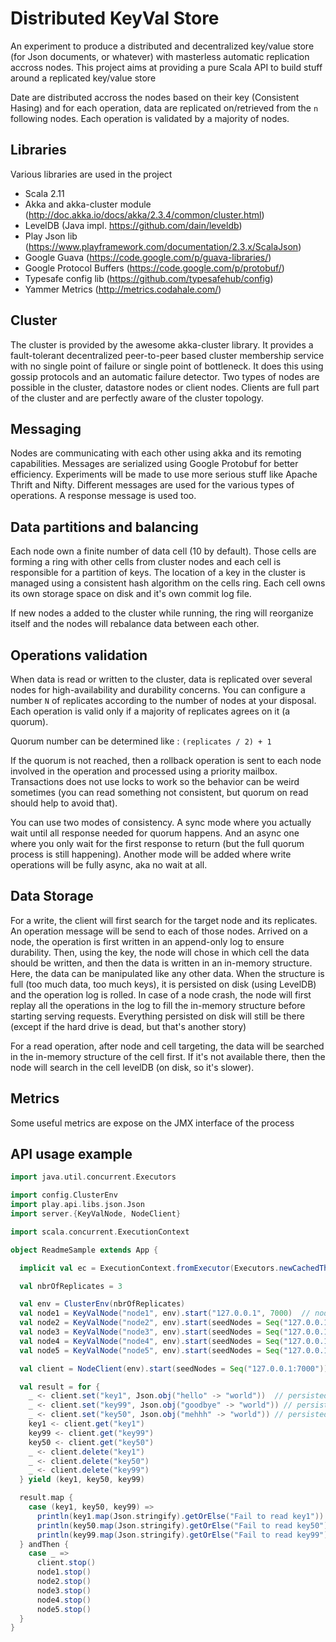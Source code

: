 Distributed KeyVal Store
===============================

An experiment to produce a distributed and decentralized key/value store (for Json documents, or whatever) 
with masterless automatic replication accross nodes. This project aims at providing a pure Scala API
to build stuff around a replicated key/value store

Date are distributed accross the nodes based on their key (Consistent Hasing) 
and for each operation, data are replicated on/retrieved from the `n` following nodes.
Each operation is validated by a majority of nodes.

Libraries
-----

Various libraries are used in the project

* Scala 2.11
* Akka and akka-cluster module (http://doc.akka.io/docs/akka/2.3.4/common/cluster.html)
* LevelDB (Java impl. https://github.com/dain/leveldb)
* Play Json lib (https://www.playframework.com/documentation/2.3.x/ScalaJson)
* Google Guava (https://code.google.com/p/guava-libraries/)
* Google Protocol Buffers (https://code.google.com/p/protobuf/)
* Typesafe config lib (https://github.com/typesafehub/config)
* Yammer Metrics (http://metrics.codahale.com/)

Cluster
-----

The cluster is provided by the awesome akka-cluster library. 
It provides a fault-tolerant decentralized peer-to-peer based cluster membership service with 
no single point of failure or single point of bottleneck. It does this using gossip protocols and an automatic failure detector. 
Two types of nodes are possible in the cluster, datastore nodes or client nodes. 
Clients are full part of the cluster and are perfectly aware of the cluster topology.

Messaging
-----

Nodes are communicating with each other using akka and its remoting capabilities. 
Messages are serialized using Google Protobuf for better efficiency.
Experiments will be made to use more serious stuff like Apache Thrift and Nifty.
Different messages are used for the various types of operations. A response message is used too.

Data partitions and balancing
-----

Each node own a finite number of data cell (10 by default). Those cells are forming a ring with other cells from cluster nodes and
each cell is responsible for a partition of keys. The location of a key in the cluster is managed using a consistent 
hash algorithm on the cells ring.
Each cell owns its own storage space on disk and it's own commit log file.

If new nodes a added to the cluster while running, the ring will reorganize itself and the nodes will rebalance data between each other.

Operations validation
-----

When data is read or written to the cluster, data is replicated over several nodes for high-availability and durability concerns.
You can configure a number `N` of replicates according to the number of nodes at your disposal.
Each operation is valid only if a majority of replicates agrees on it (a quorum). 

Quorum number can be determined like : `(replicates / 2) + 1`

If the quorum is not reached, then a rollback operation is sent to each node involved in the operation and processed using a priority mailbox.
Transactions does not use locks to work so the behavior can be weird sometimes (you can read something not consistent, but quorum on read should help to avoid that).

You can use two modes of consistency. A sync mode where you actually wait until all response needed for quorum happens. And an async one
where you only wait for the first response to return (but the full quorum process is still happening). Another mode will be added 
where write operations will be fully async, aka no wait at all.  

Data Storage
-----

For a write, the client will first search for the target node and its replicates. An operation message will be send to each of those nodes.
Arrived on a node, the operation is first written in an append-only log to ensure durability. Then, using the key, 
the node will chose in which cell 
the data should be written, and then the data is written in an in-memory structure. Here, the data can be manipulated like any other data. 
When the structure is full (too much data, too much keys), it is persisted on disk (using LevelDB)
and the operation log is rolled. In case of a node crash, the node will first replay all the operations in the log to fill 
the in-memory structure before starting serving requests. Everything persisted on disk will still be there (except if the hard drive is dead, but that's another story)

For a read operation, after node and cell targeting, the data will be searched in the in-memory structure of the cell first. If it's not available there, then the node will search 
in the cell levelDB (on disk, so it's slower).

Metrics
-----

Some useful metrics are expose on the JMX interface of the process

API usage example
----

```scala
import java.util.concurrent.Executors

import config.ClusterEnv
import play.api.libs.json.Json
import server.{KeyValNode, NodeClient}

import scala.concurrent.ExecutionContext

object ReadmeSample extends App {

  implicit val ec = ExecutionContext.fromExecutor(Executors.newCachedThreadPool())

  val nbrOfReplicates = 3

  val env = ClusterEnv(nbrOfReplicates)
  val node1 = KeyValNode("node1", env).start("127.0.0.1", 7000)  // nodes can be started on different physical nodes
  val node2 = KeyValNode("node2", env).start(seedNodes = Seq("127.0.0.1:7000"))
  val node3 = KeyValNode("node3", env).start(seedNodes = Seq("127.0.0.1:7000"))
  val node4 = KeyValNode("node4", env).start(seedNodes = Seq("127.0.0.1:7000"))
  val node5 = KeyValNode("node5", env).start(seedNodes = Seq("127.0.0.1:7000"))

  val client = NodeClient(env).start(seedNodes = Seq("127.0.0.1:7000"))

  val result = for {
    _ <- client.set("key1", Json.obj("hello" -> "world"))  // persisted on 3 nodes
    _ <- client.set("key99", Json.obj("goodbye" -> "world")) // persisted on 3 nodes
    _ <- client.set("key50", Json.obj("mehhh" -> "world")) // persisted on 3 nodes
    key1 <- client.get("key1")
    key99 <- client.get("key99")
    key50 <- client.get("key50")
    _ <- client.delete("key1")
    _ <- client.delete("key50")
    _ <- client.delete("key99")
  } yield (key1, key50, key99)

  result.map {
    case (key1, key50, key99) =>
      println(key1.map(Json.stringify).getOrElse("Fail to read key1"))
      println(key50.map(Json.stringify).getOrElse("Fail to read key50"))
      println(key99.map(Json.stringify).getOrElse("Fail to read key99"))
  } andThen {
    case _ =>
      client.stop()
      node1.stop()
      node2.stop()
      node3.stop()
      node4.stop()
      node5.stop()
  }
}
```
